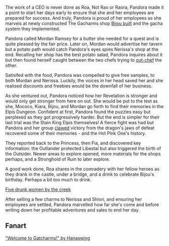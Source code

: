 <!-- title: Roa Pandora -->
<!-- status: Alive -->

The work of a CEO is never done as Roa, Not Rao or Raora, Pandora made it a point to start her days early to ensure that she and her employees are prepared for success. And truly, Pandora is proud of her employees as she marvels at newly constructed The Gacharms shop [Bijou built](https://youtu.be/i54lsw-XjDA?t=692) and the gacha system they implemented.

Pandora called Mordan Ramsey for a butter she needed for a quest and is quite pleased by the fair price. Later on, Mordan would advertise her tavern but a potato path would catch Pandora's eyes spies Nerissa's shop at the end. Recalling her shop has the best potato salad, Pandora inquires about it but then found herself caught between the two chefs trying to [out-chef](https://youtu.be/i54lsw-XjDA?t=4654) the other.

Satisifed with the food, Pandora was compelled to give free samples, to both Mordan and Nerissa. Luckily, the voices in her head saved her and she realised discounts and freebies would be the downfall of her business.

As she ventured out, Pandora noticed how her Revelation is stronger and would only get stronger from here on out. She would be put to the test as she, Mococo, Kiara, Bijou, and Mordan go forth to find their memories in the Elpis Dungeon. Confident at first, Pandora found the puzzles easy but perplexed as they got progressively harder. But the end is simpler for their last trial was the Stain King Elpis themselves! A fierce fight was had but Pandora and her group [clawed](https://youtu.be/i54lsw-XjDA?t=11045) victory from the dragon's jaws of defeat recovered some of their memories - and the Hot Pink One's history.

They reported back to the Princess, then Fia, and discovered key information: the Outlander protected Libestal but also triggered the birth of the Outsider. Newer areas to explore opened, more materials for the shops perhaps, and a Stronghold of Ruin to later explore.

A good work done, Roa shares in the comradery with her fellow heroes as they drank in the castle, under a bridge, and a drink to celebrate Bijou's birthday. Perhaps a bit too much to drink.

[Five drunk women by the creek](#embed:https://youtu.be/i54lsw-XjDA?t=15299)

After selling a few charms to Nerissa and Shiori, and ensuring her employees are settled, Pandora marvelled how far she's come and before writing down her profitable adventures and sales to end her day.

## Fanart

["Welcome to Gatcharms!" by Hanaswing](https://x.com/Hanaswing/status/1919548229479244203)

<!-- mococo, ina, bijou -->
